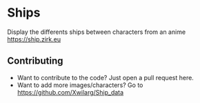 # Ships
Display the differents ships between characters from an anime<br/>
https://ship.zirk.eu

## Contributing
- Want to contribute to the code? Just open a pull request here.
- Want to add more images/characters? Go to https://github.com/Xwilarg/Ship_data

